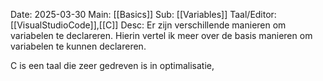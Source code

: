 Date: 2025-03-30
Main: [[Basics]]
Sub: [[Variables]] 
Taal/Editor: [[VisualStudioCode]],[[C]]
Desc: Er zijn verschillende manieren om variabelen te declareren. Hierin vertel ik meer over de basis manieren om variabelen te kunnen declareren. 

C is een taal die zeer gedreven is in optimalisatie,  